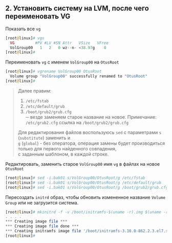 ## 2. Установить систему на LVM, после чего переименовать VG

Показать все `vg`
```php
[root@linux]# vgs
  VG         #PV #LV #SN Attr   VSize   VFree
  VolGroup00   1   2   0 wz--n- <38.97g    0
[root@linux]#
```
Переименовать `vg` с именем `VolGroup00` на `OtusRoot`
```php
[root@linux]# vgrename VolGroup00 OtusRoot
  Volume group "VolGroup00" successfully renamed to "OtusRoot"
[root@linux]#
```
> Далее правим:
>	1. `/etc/fstab`
>	2. `/etc/default/grub`
>	3. `/boot/grub2/grub.cfg`  
> ─ везде заменяем старое название на новое. Примечание: `/etc/grub2.cfg` ссылка на `/boot/grub2/grub.cfg` 
>  
> Для редактирования файлов воспользуюсь `sed` с параметрами `s` (`substitute`) заменить и  
> `g` (`global`) - без оператора, операция замены будет производиться только для первого найденного совпадения,  
> с заданным шаблоном, в каждой строке.  

Редактировать, заменить старое  `VolGroup00` имя `vg` в файлах на новое `OtusRoot`
```php
[root@linux]# sed -i.bak01 s/VolGroup00/OtusRoot/g /etc/fstab
[root@linux]# sed -i.bak01 s/VolGroup00/OtusRoot/g /etc/default/grub
[root@linux]# sed -i.bak01 s/VolGroup00/OtusRoot/g /boot/grub2/grub.cfg
```

Пересоздать `initrd` образ, чтобы обновить измененное название `Volume Group` или не загрузится система.
```php
[root@linux]# mkinitrd -f -v /boot/initramfs-$(uname -r).img $(uname -r)
. . . .
*** Creating image file ***
*** Creating image file done ***
*** Creating initramfs image file '/boot/initramfs-3.10.0-862.2.3.el7.x86_64.img' done ***
[root@linux]# 
```
